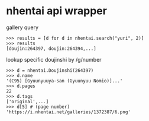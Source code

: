 # nhentai api wrapper

gallery query
```
>>> results = [d for d in nhentai.search("yuri", 2)]
>>> results
[doujin:264397, doujin:264394,...]
```

lookup specific doujinshi by /g/number
```
>>> d = nhentai.Doujinshi(264397)
>>> d.name
'(C95) [Gyuunyuuya-san (Gyuunyuu Nomio)]...'
>>> d.pages
22
>>> d.tags
['original',...]
>>> d[5] # (page number)
'https://i.nhentai.net/galleries/1372387/6.png'
```
